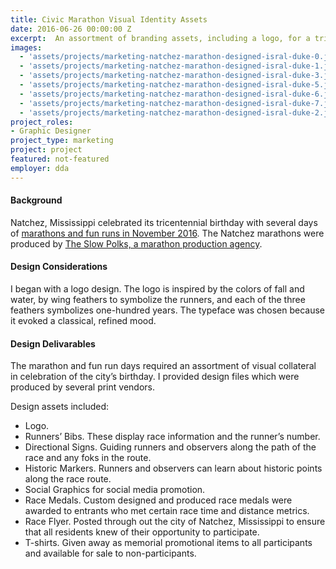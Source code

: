 ```yaml
---
title: Civic Marathon Visual Identity Assets
date: 2016-06-26 00:00:00 Z
excerpt:  An assortment of branding assets, including a logo, for a tricentennial celebration marathon for Natchez, Mississippi.
images:
  - 'assets/projects/marketing-natchez-marathon-designed-isral-duke-0.jpg'
  - 'assets/projects/marketing-natchez-marathon-designed-isral-duke-1.jpg'
  - 'assets/projects/marketing-natchez-marathon-designed-isral-duke-3.jpg'
  - 'assets/projects/marketing-natchez-marathon-designed-isral-duke-5.jpg'
  - 'assets/projects/marketing-natchez-marathon-designed-isral-duke-6.jpg'
  - 'assets/projects/marketing-natchez-marathon-designed-isral-duke-7.jpg'
  - 'assets/projects/marketing-natchez-marathon-designed-isral-duke-2.jpg'
project_roles:
- Graphic Designer
project_type: marketing
project: project
featured: not-featured
employer: dda
---
```

#### Background

Natchez, Mississippi celebrated its tricentennial birthday with several days of <a href="https://thenatchezhalf.itsyourrace.com/event.aspx?id=7774" title="Race Listing for The Natchez Half" target="_blank">marathons and fun runs in November 2016</a>. The Natchez marathons were produced by <a href="https://twitter.com/theslowpolks" title="The Slow Polks" tarhet="_blank">The Slow Polks, a marathon production agency</a>.

#### Design Considerations

I began with a logo design. The logo is inspired by the colors of fall and water, by wing feathers to symbolize the runners, and each of the three feathers symbolizes one-hundred years. The typeface was chosen because it evoked a classical, refined mood.

#### Design Delivarables

The marathon and fun run days required an assortment of visual collateral in celebration of the city’s birthday. I provided design files which were produced by several print vendors.

Design assets included:

- Logo.
- Runners’ Bibs. These display race information and the runner’s number.
- Directional Signs. Guiding runners and observers along the path of the race and any foks in the route.
- Historic Markers. Runners and observers can learn about historic points along the race route.
- Social Graphics for social media promotion.
- Race Medals. Custom designed and produced race medals were awarded to entrants who met certain race time and distance metrics.
- Race Flyer. Posted through out the city of Natchez, Mississippi to ensure that all residents knew of their opportunity to participate.
- T-shirts. Given away as memorial promotional items to all participants and available for sale to non-participants.